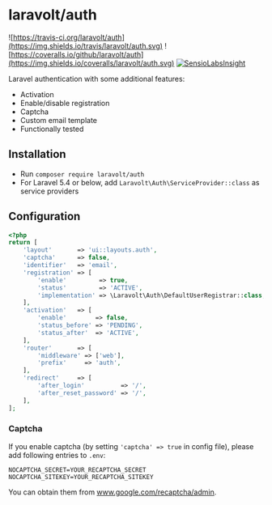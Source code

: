 # laravolt/auth

![https://travis-ci.org/laravolt/auth](https://img.shields.io/travis/laravolt/auth.svg)
![https://coveralls.io/github/laravolt/auth](https://img.shields.io/coveralls/laravolt/auth.svg)
[![SensioLabsInsight](https://insight.sensiolabs.com/projects/64a4da48-4cab-418e-9594-cb90d7f3e792/mini.png)](https://insight.sensiolabs.com/projects/64a4da48-4cab-418e-9594-cb90d7f3e792)

Laravel authentication with some additional features:

* Activation
* Enable/disable registration
* Captcha
* Custom email template
* Functionally tested


## Installation

* Run `composer require laravolt/auth`
* For Laravel 5.4 or below, add `Laravolt\Auth\ServiceProvider::class` as service providers

## Configuration
```php
<?php
return [
    'layout'       => 'ui::layouts.auth',
    'captcha'      => false,
    'identifier'   => 'email',
    'registration' => [
        'enable'         => true,
        'status'         => 'ACTIVE',
        'implementation' => \Laravolt\Auth\DefaultUserRegistrar::class,
    ],
    'activation'   => [
        'enable'        => false,
        'status_before' => 'PENDING',
        'status_after'  => 'ACTIVE',
    ],
    'router'       => [
        'middleware' => ['web'],
        'prefix'     => 'auth',
    ],
    'redirect'     => [
        'after_login'          => '/',
        'after_reset_password' => '/',
    ],
];
```

### Captcha
If you enable captcha (by setting `'captcha' => true` in config file), please add following entries to `.env`:
```
NOCAPTCHA_SECRET=YOUR_RECAPTCHA_SECRET
NOCAPTCHA_SITEKEY=YOUR_RECAPTCHA_SITEKEY
```
You can obtain them from www.google.com/recaptcha/admin.
